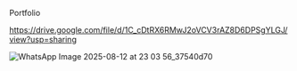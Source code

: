 Portfolio

https://drive.google.com/file/d/1C_cDtRX6RMwJ2oVCV3rAZ8D6DPSgYLGJ/view?usp=sharing

![WhatsApp Image 2025-08-12 at 23 03 56_37540d70](https://github.com/user-attachments/assets/87e0289b-3bc6-4b3d-b05c-c96105e5b137)
